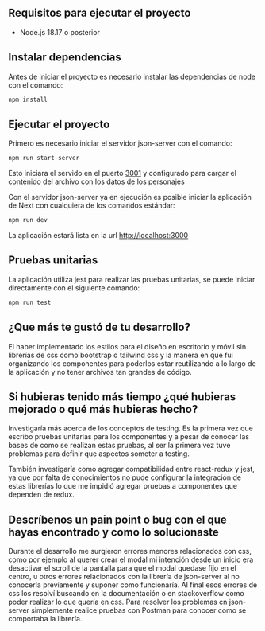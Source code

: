 ## Requisitos para ejecutar el proyecto

- Node.js 18.17 o posterior

## Instalar dependencias
Antes de iniciar el proyecto es necesario instalar las dependencias de node con el comando:
```bash
npm install
```

## Ejecutar el proyecto

Primero es necesario iniciar el servidor json-server con el comando:

```bash
npm run start-server
```

Esto iniciara el servido en el puerto [3001](http://localhost:3001/characters) y configurado para cargar el contenido del archivo
con los datos de los personajes

Con el servidor json-server ya en ejecución es posible iniciar la aplicación de Next con cualquiera de los comandos
estándar:

```bash
npm run dev
```

La aplicación estará lista en la url [http://localhost:3000](http://localhost:3000)

## Pruebas unitarias
La aplicación utiliza jest para realizar las pruebas unitarias, se puede iniciar directamente con el siguiente comando:
```bash
npm run test
```

## ¿Que más te gustó de tu desarrollo?
El haber implementado los estilos para el diseño en escritorio y móvil sin librerías de css como bootstrap o tailwind css
y la manera en que fui organizando los componentes para poderlos estar reutilizando a lo largo de la aplicación y no 
tener archivos tan grandes de código.

## Si hubieras tenido más tiempo ¿qué hubieras mejorado o qué más hubieras hecho?
Investigaría más acerca de los conceptos de testing. Es la primera vez que escribo pruebas unitarias para 
los componentes y a pesar de conocer las bases de como se realizan estas pruebas, al ser la primera vez tuve 
problemas para definir que aspectos someter a testing. 

También investigaría como agregar compatibilidad entre react-redux y jest, ya que por falta de conocimientos no pude
configurar la integración de estas librerías lo que me impidió agregar pruebas a componentes que dependen de redux.

## Descríbenos un pain point o bug con el que hayas encontrado y como lo solucionaste
Durante el desarrollo me surgieron errores menores relacionados con css, como por ejemplo al querer crear el modal 
mi intención desde un inicio era desactivar el scroll de la pantalla para que el modal quedase fijo en el centro,
u otros errores relacionados con la librería de json-server al no conocerla previamente y suponer como funcionaría.
Al final esos errores de css los resolví buscando en la documentación o en stackoverflow como poder realizar lo
que quería en css.
Para resolver los problemas cn json-server simplemente realice pruebas con Postman para conocer como se comportaba
la librería.
